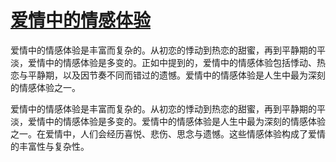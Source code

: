 # [爱情中的情感体验](https://hoo.be/51baoliao)
爱情中的情感体验是丰富而复杂的。从初恋的悸动到热恋的甜蜜，再到平静期的平淡，爱情中的情感体验是多变的。正如中提到的，爱情中的情感体验包括悸动、热恋与平静期，以及因节奏不同而错过的遗憾。爱情中的情感体验是人生中最为深刻的情感体验之一。

爱情中的情感体验是丰富而复杂的。从初恋的悸动到热恋的甜蜜，再到平静期的平淡，爱情中的情感体验是多变的。爱情中的情感体验是人生中最为深刻的情感体验之一。在爱情中，人们会经历喜悦、悲伤、思念与遗憾。这些情感体验构成了爱情的丰富性与复杂性。
